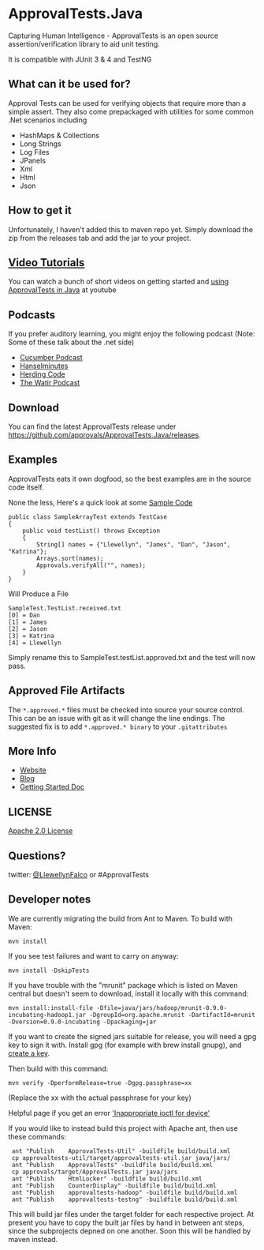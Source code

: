 ApprovalTests.Java
==================
Capturing Human Intelligence - ApprovalTests is an open source assertion/verification library to aid unit testing.

It is compatible with JUnit 3 & 4 and TestNG

What can it be used for?
---

Approval Tests can be used for verifying objects that require more than a simple assert. They also come prepackaged with utilities for some common .Net scenarios including


- HashMaps & Collections
- Long Strings
- Log Files
- JPanels
- Xml
- Html
- Json

How to get it
---
Unfortunately, I haven't added this to maven repo yet. Simply download the zip from the releases tab and add the jar to your project.


[Video Tutorials](http://www.youtube.com/playlist?list=PLFBA98F47156EFAA9&feature=view_all)
---

You can watch a bunch of short videos on getting started and [using ApprovalTests in Java](http://www.youtube.com/playlist?list=PLFBA98F47156EFAA9&feature=view_all) at youtube

Podcasts
---
If you prefer auditory learning, you might enjoy the following podcast (Note: Some of these talk about the .net side)

- [Cucumber Podcast](https://cucumber.io/blog/2017/01/26/approval-testing)
- [Hanselminutes](http://www.hanselminutes.com/360/approval-tests-with-llewellyn-falco)
- [Herding Code](http://www.developerfusion.com/media/122649/herding-code-117-llewellyn-falcon-on-approval-tests/)
- [The Watir Podcast](http://watirpodcast.com/podcast-53/)


Download
---
You can find the latest ApprovalTests release under https://github.com/approvals/ApprovalTests.Java/releases.


Examples
---
ApprovalTests eats it own dogfood, so the best examples are in the source code itself.

None the less,  Here's a quick look at some
[Sample Code](https://github.com/approvals/ApprovalTests.Java/blob/master/java/org/approvaltests/tests/demos/SampleArrayTest.java)

	public class SampleArrayTest extends TestCase
	{
		public void testList() throws Exception
		{
			String[] names = {"Llewellyn", "James", "Dan", "Jason", "Katrina"};
			Arrays.sort(names);
			Approvals.verifyAll("", names);
		}
	}

Will Produce a File

    SampleTest.TestList.received.txt
    [0] = Dan
    [1] = James
    [2] = Jason
    [3] = Katrina
    [4] = Llewellyn

Simply rename this to SampleTest.testList.approved.txt and the test will now pass.

Approved File Artifacts
---

The `*.approved.*` files must be checked into source your source control. This can be an issue with git as it will change the line endings.
The suggested fix is to add
`*.approved.* binary` to your `.gitattributes`

More Info
---

- [Website](http://approvaltests.sourceforge.net/)
- [Blog](http://blog.approvaltests.com/)
- [Getting Started Doc](https://github.com/approvals/ApprovalTests.Java/blob/master/build/resources/approval_tests/documentation/ApprovalTests%20-%20GettingStarted.md)


## LICENSE
[Apache 2.0 License](https://github.com/SignalR/SignalR/blob/master/LICENSE.md)


Questions?
---

twitter: [@LlewellynFalco](https://twitter.com/#!/llewellynfalco) or #ApprovalTests

Developer notes
----------------

We are currently migrating the build from Ant to Maven. To build with Maven:

	mvn install

If you see test failures and want to carry on anyway:

	mvn install -DskipTests

If you have trouble with the "mrunit" package which is listed on Maven central but doesn't seem to download, install it locally with this command:

	mvn install:install-file -Dfile=java/jars/hadoop/mrunit-0.9.0-incubating-hadoop1.jar -DgroupId=org.apache.mrunit -DartifactId=mrunit -Dversion=0.9.0-incubating -Dpackaging=jar


If you want to create the signed jars suitable for release, you will need a gpg key to sign it with.
Install gpg (for example with brew install gnupg), and [create a key](https://www.dewinter.com/gnupg_howto/english/GPGMiniHowto-3.html).

Then build with this command:

    mvn verify -DperformRelease=true -Dgpg.passphrase=xx

(Replace the xx with the actual passphrase for your key)

Helpful page if you get an error ['Inappropriate ioctl for device'](https://github.com/keybase/keybase-issues/issues/2798)

If you would like to instead build this project with Apache ant,
then use these commands:

     ant "Publish    ApprovalTests-Util" -buildfile build/build.xml
     cp approvaltests-util/target/approvaltests-util.jar java/jars/
     ant "Publish    ApprovalTests" -buildfile build/build.xml
     cp approvals/target/ApprovalTests.jar java/jars
     ant "Publish    HtmlLocker" -buildfile build/build.xml
     ant "Publish    CounterDisplay" -buildfile build/build.xml
     ant "Publish    approvaltests-hadoop" -buildfile build/build.xml
     ant "Publish    approvaltests-testng" -buildfile build/build.xml

This will build jar files under the target folder for each respective project. At present you have to 
copy the built jar files by hand in between ant steps, since the subprojects depned on one another.
Soon this will be handled by maven instead.

